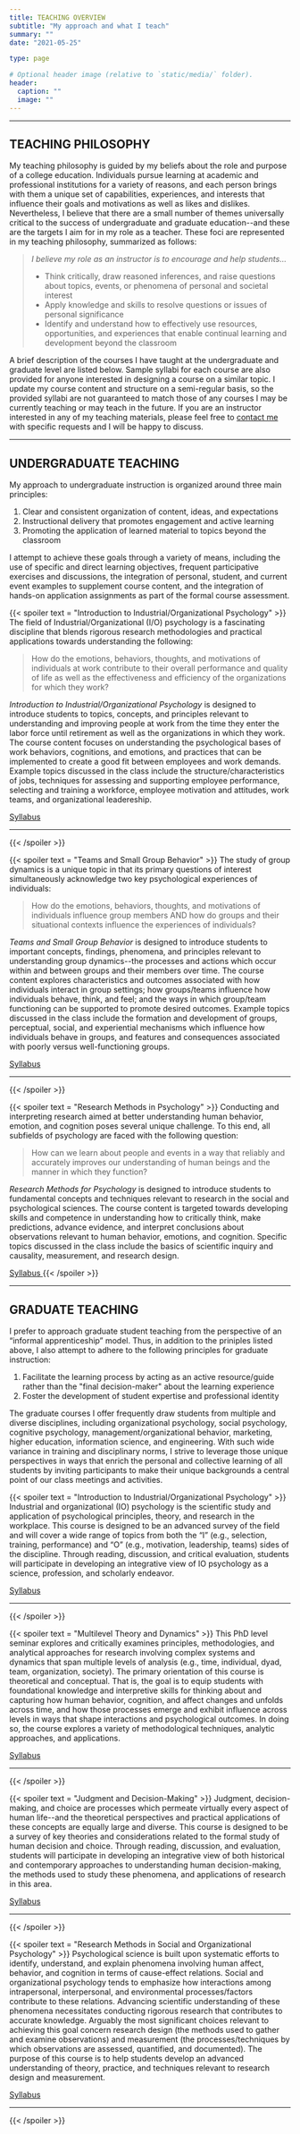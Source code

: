 ```yaml
---
title: TEACHING OVERVIEW
subtitle: "My approach and what I teach"
summary: ""
date: "2021-05-25"

type: page

# Optional header image (relative to `static/media/` folder).
header:
  caption: ""
  image: ""
---
```

<hr>

## TEACHING PHILOSOPHY
My teaching philosophy is guided by my beliefs about the role and purpose of a college education. Individuals pursue learning at academic and professional institutions for a variety of reasons, and each person brings with them a unique set of capabilities, experiences, and interests that influence their goals and motivations as well as likes and dislikes. Nevertheless, I believe that there are a small number of themes universally critical to the success of undergraduate and graduate education--and these are the targets I aim for in my role as a teacher. These foci are represented in my teaching philosophy, summarized as follows:

> *I believe my role as an instructor is to encourage and help students...*
> - Think critically, draw reasoned inferences, and raise questions about topics, events, or phenomena of personal and societal interest
> - Apply knowledge and skills to resolve questions or issues of personal significance
> - Identify and understand how to effectively use resources, opportunities, and experiences that enable continual learning and development beyond the classroom

A brief description of the courses I have taught at the undergraduate and graduate level are listed below. Sample syllabi for each course are also provided for anyone interested in designing a course on a similar topic. I update my course content and structure on a semi-regular basis, so the provided syllabi are not guaranteed to match those of any courses I may be currently teaching or may teach in the future. If you are an instructor interested in any of my teaching materials, please feel free to [contact me](/#contact) with specific requests and I will be happy to discuss.
<hr>

## UNDERGRADUATE TEACHING
My approach to undergraduate instruction is organized around three main principles: 

1. Clear and consistent organization of content, ideas, and expectations
2. Instructional delivery that promotes engagement and active learning
3. Promoting the application of learned material to topics beyond the classroom

I attempt to achieve these goals through a variety of means, including the use of specific and direct learning objectives, frequent participative exercises and discussions, the integration of personal, student, and current event examples to supplement course content, and the integration of hands-on application assignments as part of the formal course assessment.

{{< spoiler text = "Introduction to Industrial/Organizational Psychology" >}}
The field of Industrial/Organizational (I/O) psychology is a fascinating discipline that blends rigorous research methodologies and practical applications towards understanding the following:

> How do the emotions, behaviors, thoughts, and motivations of individuals at work contribute to their overall performance and quality of life as well as the effectiveness and efficiency of the organizations for which they work?

*Introduction to Industrial/Organizational Psychology* is designed to introduce students to topics, concepts, and principles relevant to understanding and improving people at work from the time they enter the labor force until retirement as well as the organizations in which they work. The course content focuses on understanding the psychological bases of work behaviors, cognitions, and emotions, and practices that can be implemented to create a good fit between employees and work demands. Example topics discussed in the class include the structure/characteristics of jobs, techniques for assessing and supporting employee performance, selecting and training a workforce, employee motivation and attitudes, work teams, and organizational leadereship.

<a class = "btn btn-outline-primary btn-page header btn-sm" href = "/uploads/teaching/Grand_Intro to IO psychology syllabus.pdf" target="_blank" rel="noopener">
  <i class = "far fa-file-pdf mr-1"></i>
  Syllabus
</a>
<hr>
{{< /spoiler >}}

{{< spoiler text = "Teams and Small Group Behavior" >}}
The study of group dynamics is a unique topic in that its primary questions of interest simultaneously acknowledge two key psychological experiences of individuals:

> How do the emotions, behaviors, thoughts, and motivations of individuals influence group members AND how do groups and their situational contexts influence the experiences of individuals?

*Teams and Small Group Behavior* is designed to introduce students to important concepts, findings, phenomena, and principles relevant to understanding group dynamics--the processes and actions which occur within and between groups and their members over time. The course content explores characteristics and outcomes associated with how individuals interact in group settings; how groups/teams influence how individuals behave, think, and feel; and the ways in which group/team functioning can be supported to promote desired outcomes. Example topics discussed in the class include the formation and development of groups, perceptual, social, and experiential mechanisms which influence how individuals behave in groups, and features and consequences associated with poorly versus well-functioning groups.

<a class = "btn btn-outline-primary btn-page header btn-sm" href = "/uploads/teaching/Grand_Teams & small group behavior syllabus.pdf" target="_blank" rel="noopener">
  <i class = "far fa-file-pdf mr-1"></i>
  Syllabus
</a>
<hr>
{{< /spoiler >}}

{{< spoiler text = "Research Methods in Psychology" >}}
Conducting and interpreting research aimed at better understanding human behavior, emotion, and cognition poses several unique challenge. To this end, all subfields of psychology are faced with the following question:

> How can we learn about people and events in a way that reliably and accurately improves our understanding of human beings and the manner in which they function?

*Research Methods for Psychology* is designed to introduce students to fundamental concepts and techniques relevant to research in the social and psychological sciences. The course content is targeted towards developing skills and competence in understanding how to critically think, make predictions, advance evidence, and interpret conclusions about observations relevant to human behavior, emotions, and cognition. Specific topics discussed in the class include the basics of scientific inquiry and causality, measurement, and research design.

<a class = "btn btn-outline-primary btn-page header btn-sm" href = "/uploads/teaching/Grand_Research methods for psychology syllabus.pdf" target="_blank" rel="noopener">
  <i class = "far fa-file-pdf mr-1"></i>
  Syllabus
</a>
{{< /spoiler >}}
<hr>

## GRADUATE TEACHING
I prefer to approach graduate student teaching from the perspective of an “informal apprenticeship” model. Thus, in addition to the priniples listed above, I also attempt to adhere to the following principles for graduate instruction:
1. Facilitate the learning process by acting as an active resource/guide rather than the "final decision-maker" about the learning experience
2. Foster the development of student expertise and professional identity

The graduate courses I offer frequently draw students from multiple and diverse disciplines, including organizational psychology, social psychology, cognitive psychology, management/organizational behavior, marketing, higher education, information science, and engineering. With such wide variance in training and disciplinary norms, I strive to leverage those unique perspectives in ways that enrich the personal and collective learning of all students by inviting participants to make their unique backgrounds a central point of our class meetings and activities.

{{< spoiler text = "Introduction to Industrial/Organizational Psychology" >}}
Industrial and organizational (IO) psychology is the scientific study and application of psychological principles, theory, and research in the workplace. This course is designed to be an advanced survey of the field and will cover a wide range of topics from both the “I” (e.g., selection, training, performance) and “O” (e.g., motivation, leadership, teams) sides of the discipline. Through reading, discussion, and critical evaluation, students will participate in developing an integrative view of IO psychology as a science, profession, and scholarly endeavor.

<a class = "btn btn-outline-primary btn-page header btn-sm" href = "/uploads/teaching/Grand_Graduate intro to org psyc syllabus.pdf" target="_blank" rel="noopener">
  <i class = "far fa-file-pdf mr-1"></i>
  Syllabus
</a>
<hr>
{{< /spoiler >}}

{{< spoiler text = "Multilevel Theory and Dynamics" >}}
This PhD level seminar explores and critically examines principles, methodologies, and analytical approaches for research involving complex systems and dynamics that span multiple levels of analysis (e.g., time, individual, dyad, team, organization, society). The primary orientation of this course is theoretical and conceptual. That is, the goal is to equip students with foundational knowledge and interpretive skills for thinking about and capturing how human behavior, cognition, and affect changes and unfolds across time, and how those processes emerge and exhibit influence across levels in ways that shape interactions and psychological outcomes. In doing so, the course explores a variety of methodological techniques, analytic approaches, and applications.

<a class = "btn btn-outline-primary btn-page header btn-sm" href = "/uploads/teaching/Grand_Graduate multilevel theory & dynamics syllabus.pdf" target="_blank" rel="noopener">
  <i class = "far fa-file-pdf mr-1"></i>
  Syllabus
</a>
<hr>
{{< /spoiler >}}

{{< spoiler text = "Judgment and Decision-Making" >}}
Judgment, decision-making, and choice are processes which permeate virtually every aspect of human life--and the theoretical perspectives and practical applications of these concepts are equally large and diverse. This course is designed to be a survey of key theories and considerations related to the formal study of human decision and choice. Through reading, discussion, and evaluation, students will participate in developing an integrative view of both historical and contemporary approaches to understanding human decision-making, the methods used to study these phenomena, and applications of research in this area.

<a class = "btn btn-outline-primary btn-page header btn-sm" href = "/uploads/teaching/Grand_Graduate judgment & decision-making syllabus.pdf" target="_blank" rel="noopener">
  <i class = "far fa-file-pdf mr-1"></i>
  Syllabus
</a>
<hr>
{{< /spoiler >}}

{{< spoiler text = "Research Methods in Social and Organizational Psychology" >}}
Psychological science is built upon systematic efforts to identify, understand, and explain phenomena involving human affect, behavior, and cognition in terms of cause-effect relations. Social and organizational psychology tends to emphasize how interactions among intrapersonal, interpersonal, and environmental processes/factors contribute to these relations. Advancing scientific understanding of these phenomena necessitates conducting rigorous research that contributes to accurate knowledge. Arguably the most significant choices relevant to achieving this goal concern research design (the methods used to gather and examine observations) and measurement (the processes/techniques by which observations are assessed, quantified, and documented). The purpose of this course is to help students develop an advanced understanding of theory, practice, and techniques relevant to research design and measurement.

<a class = "btn btn-outline-primary btn-page header btn-sm" href = "/uploads/teaching/Grand_Graduate research methods syllabus.pdf" target="_blank" rel="noopener">
  <i class = "far fa-file-pdf mr-1"></i>
  Syllabus
</a>
<hr>
{{< /spoiler >}}